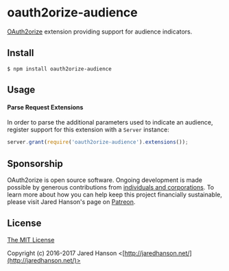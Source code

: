# oauth2orize-audience

[OAuth2orize](https://github.com/jaredhanson/oauth2orize) extension providing
support for audience indicators.

## Install

    $ npm install oauth2orize-audience

## Usage

#### Parse Request Extensions

In order to parse the additional parameters used to indicate an audience,
register support for this extension with a `Server` instance:

```js
server.grant(require('oauth2orize-audience').extensions());
```

## Sponsorship

OAuth2orize is open source software.  Ongoing development is made possible by
generous contributions from [individuals and corporations](https://github.com/jaredhanson/oauth2orize/blob/master/SPONSORS.md).
To learn more about how you can help keep this project financially sustainable,
please visit Jared Hanson's page on [Patreon](https://www.patreon.com/jaredhanson).

## License

[The MIT License](http://opensource.org/licenses/MIT)

Copyright (c) 2016-2017 Jared Hanson <[http://jaredhanson.net/](http://jaredhanson.net/)>


